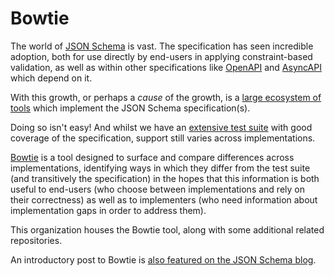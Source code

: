 # Bowtie

The world of [JSON Schema](https://json-schema.org) is vast.
The specification has seen incredible adoption, both for use directly by end-users in applying constraint-based validation, as well as within other specifications like [OpenAPI](https://www.openapis.org/) and [AsyncAPI](https://www.asyncapi.com/) which depend on it.

With this growth, or perhaps a *cause* of the growth, is a [large ecosystem of tools](https://json-schema.org/implementations) which implement the JSON Schema specification(s).

Doing so isn't easy!
And whilst we have an [extensive test suite](https://github.com/json-schema-org/JSON-Schema-Test-Suite) with good coverage of the specification, support still varies across implementations.

[Bowtie](../../bowtie-json-schema) is a tool designed to surface and compare differences across implementations, identifying ways in which they differ from the test suite (and transitively the specification) in the hopes that this information is both useful to end-users (who choose between implementations and rely on their correctness) as well as to implementers (who need information about implementation gaps in order to address them).

This organization houses the Bowtie tool, along with some additional related repositories.

An introductory post to Bowtie is [also featured on the JSON Schema blog](https://json-schema.org/blog/posts/bowtie-intro).
